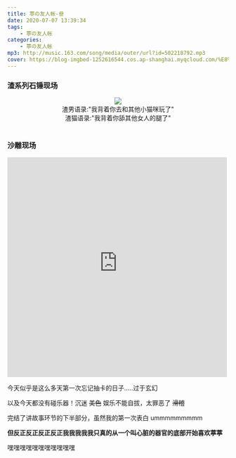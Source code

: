 ```yaml
---
title: 葶の友人帐-叄
date: 2020-07-07 13:39:34
tags:
	- 葶の友人帐
categories:
	- 葶の友人帐
mp3: http://music.163.com/song/media/outer/url?id=502218792.mp3
cover: https://blog-imgbed-1252616544.cos.ap-shanghai.myqcloud.com/%E8%91%B6%E3%81%AE%E5%8F%8B%E4%BA%BA%E5%B8%90/2020/7.7/cover.png
---
```


### 渣系列石锤现场

<div align = center>
    <img src = "https://blog-imgbed-1252616544.cos.ap-shanghai.myqcloud.com/%E8%91%B6%E3%81%AE%E5%8F%8B%E4%BA%BA%E5%B8%90/2020/7.7/%E7%8C%AB.jpg">
    <center class = "caption">
        渣男语录:"我背着你去和其他小猫咪玩了"
        <br>
        渣猫语录:"我背着你舔其他女人的腿了"
    </center>
</div>
<br>

### 沙雕现场

<iframe 
    height=500 width=500 
    src="https://blog-imgbed-1252616544.cos.ap-shanghai.myqcloud.com/%E8%91%B6%E3%81%AE%E5%8F%8B%E4%BA%BA%E5%B8%90/2020/7.7/%E6%B2%99%E9%9B%95.mp4" 
    frameborder=0 allowfullscreen>
</iframe>

<br>

今天似乎是这么多天第一次忘记抽卡的日子.....过于玄幻

以及今天都没有碰乐器！沉迷 ~~美色~~ 娱乐不能自拔，太罪恶了 ~~滑稽~~

完结了讲故事环节的下半部分，虽然我的第一次表白 ummmmmmmmm

<b>但反正反正反正反正我我我我我只真的从一个叫心脏的器官的底部开始喜欢葶葶</b>

嘿嘿嘿嘿嘿嘿嘿嘿嘿嘿嘿